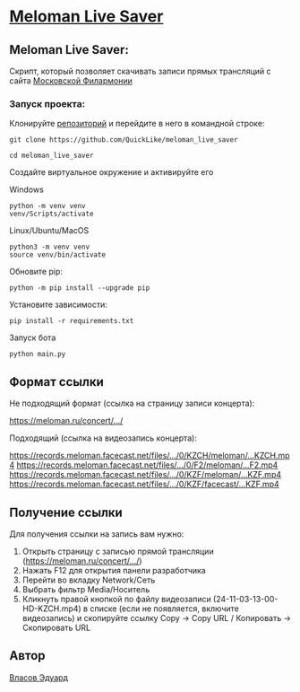 # [Meloman Live Saver](https://github.com/QuickLike/meloman_live_saver)

## Meloman Live Saver:
Скрипт, который позволяет скачивать записи прямых трансляций с сайта [Московской Филармонии](https://meloman.ru/)

### Запуск проекта:
Клонируйте [репозиторий](https://github.com/QuickLike/meloman_live_saver) и перейдите в него в командной строке:
```
git clone https://github.com/QuickLike/meloman_live_saver

cd meloman_live_saver
```
Создайте виртуальное окружение и активируйте его

Windows
```
python -m venv venv
venv/Scripts/activate
```

Linux/Ubuntu/MacOS
```
python3 -m venv venv
source venv/bin/activate
```
Обновите pip:
```
python -m pip install --upgrade pip
```
Установите зависимости:
```
pip install -r requirements.txt
```

Запуск бота
```
python main.py
```

## Формат ссылки
Не подходящий формат (ссылка на страницу записи концерта):

https://meloman.ru/concert/.../

Подходящий (ссылка на видеозапись концерта):

https://records.meloman.facecast.net/files/.../0/KZCH/meloman/...KZCH.mp4
https://records.meloman.facecast.net/files/.../0/F2/meloman/...F2.mp4
https://records.meloman.facecast.net/files/.../0/KZF/meloman/...KZF.mp4
https://records.meloman.facecast.net/files/.../0/KZF/facecast/...KZF.mp4

## Получение ссылки
Для получения ссылки на запись вам нужно:
1. Открыть страницу с записью прямой трансляции (https://meloman.ru/concert/.../)
2. Нажать F12 для открытия панели разработчика
3. Перейти во вкладку Network/Сеть
4. Выбрать фильтр Media/Носитель
5. Кликнуть правой кнопкой по файлу видеозаписи (24-11-03-13-00-HD-KZCH.mp4) в списке (если не появляется, включите видеозапись) и скопируйте ссылку Copy -> Copy URL / Копировать -> Скопировать URL



## Автор

[Власов Эдуард](https://github.com/QuickLike)
